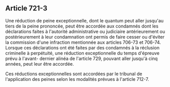 Article 721-3
----
Une réduction de peine exceptionnelle, dont le quantum peut aller jusqu'au tiers
de la peine prononcée, peut être accordée aux condamnés dont les déclarations
faites à l'autorité administrative ou judiciaire antérieurement ou
postérieurement à leur condamnation ont permis de faire cesser ou d'éviter la
commission d'une infraction mentionnée aux articles 706-73 et 706-74. Lorsque
ces déclarations ont été faites par des condamnés à la réclusion criminelle à
perpétuité, une réduction exceptionnelle du temps d'épreuve prévu à l'avant-
dernier alinéa de l'article 729, pouvant aller jusqu'à cinq années, peut leur
être accordée.

Ces réductions exceptionnelles sont accordées par le tribunal de l'application
des peines selon les modalités prévues à l'article 712-7.
